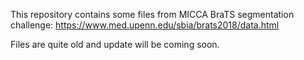 This repository contains some files from MICCA BraTS segmentation challenge: https://www.med.upenn.edu/sbia/brats2018/data.html

Files are quite old and update will be coming soon.
